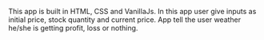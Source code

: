 This app is built in HTML, CSS and VanillaJs. In this app user give inputs as initial price, stock quantity and current price. App tell the user weather he/she is getting profit, loss or nothing.
